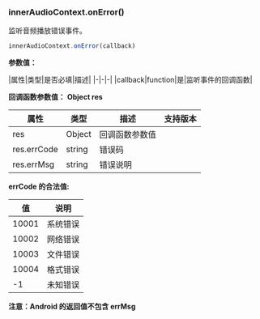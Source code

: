 ### innerAudioContext.onError()

监听音频播放错误事件。

```js
innerAudioContext.onError(callback)
```

**参数值：**

|属性|类型|是否必填|描述|
|-|-|-|
|callback|function|是|监听事件的回调函数|

**回调函数参数值：**
**Object res**

|属性|类型|描述|支持版本|
|-|-|-|-|
|res| Object |回调函数参数值||
|res.errCode|string|错误码||
|res.errMsg|string|错误说明| |

**errCode 的合法值:**

|值|说明|
|-|-|
|10001|系统错误|
|10002|网络错误|
|10003|文件错误|
|10004|格式错误|
|-1|未知错误|

**注意：Android 的返回值不包含 errMsg**